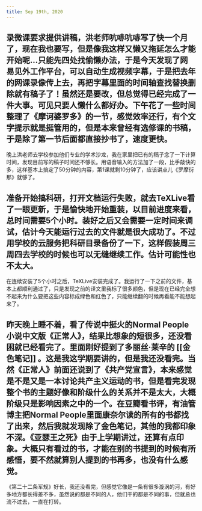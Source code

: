 ```yaml
---
title: Sep 19th, 2020
---
```


## 录微课要求提供讲稿，洪老师吭哧吭哧写了快一个月了，现在我也要写，但是像我这样又懒又拖延怎么才能开始呢…只能先四处找偷懒办法，于是今天发现了网易见外工作平台，可以自动生成视频字幕，于是把去年的网课录像传上去，再把字幕里面的时间轴查找替换删除就有稿子了！虽然还是要改，但总觉得已经完成了一件大事。可见只要人懒什么都好办。下午花了一些时间整理了《摩诃婆罗多》的一节，感觉效率还行，有个文字提示就是挺管用的，但是本来曾经有选修课的书稿，于是除了第一节后面都直接抄书了，速度更快。
晚上洪老师去学校参加他们专业的学术沙龙，我在家里把已有的稿子念了一下计算时间，发现目前写的稿子时间还不够长。用语音输入的方法加了一段，比手敲快的多，这样基本上搞定了50分钟的内容，第1课就剩10分钟了，应该讲点儿《罗摩衍那》就够了。
## 准备开始搞科研，打开文档运行失败，就去TeXLive看了一眼更新，于是愉快地开始重装，以目前进度来看，总时间需要5个小时。装好之后又会需要一定时间来调试，估计今天能运行过去的文件就是很大成功了。不过用学校的云服务把科研目录备份了一下，这样假装周三周四去学校的时候也可以无缝继续工作。估计可能性也不太大。
在连续安装了5个小时之后，TeXLive安装完成了。我运行了一下之前的文件，基本上都顺利通过了，只是发现之前的译文里我标了很多颜色，但是现在已经完全想不起来为什么要把这些内容标成绿色和红色了，只能继续翻的时候再看能不能想起来了。
## 昨天晚上睡不着，看了传说中挺火的Normal People小说中文版《正常人》，结果比想象的短很多，还没看困就已经看完了。里面刚好提到了多丽丝·莱辛的 [[金色笔记]] 。这是我这学期要讲的，但是我还没看完。当然《正常人》前面还说到了《共产党宣言》，本来感觉是不是又是一本讨论共产主义运动的书，但是看完发现整个书的主题好像和阶级什么的关系并不是太大，大概阶级只是影响因素之中的一个。在豆瓣看书评，有油管博主把Normal People里面康奈尔读的所有的书都找了出来，然后我就发现除了金色笔记，其他的我都印象不深。《亚瑟王之死》由于上学期讲过，还算有点印象。大概只有看过的书，才能在别的书提到的时候有所感悟，要不然就算别人提到的书再多，也没有什么感觉。
《第二十二条军规》好长，我还没看完，但感觉它像是一条有很多漩涡的河，有好多地方都长得差不多，虽然说的都是不同的人，他们干的都是不同的事，但就总也流不过去，一直在打转。

